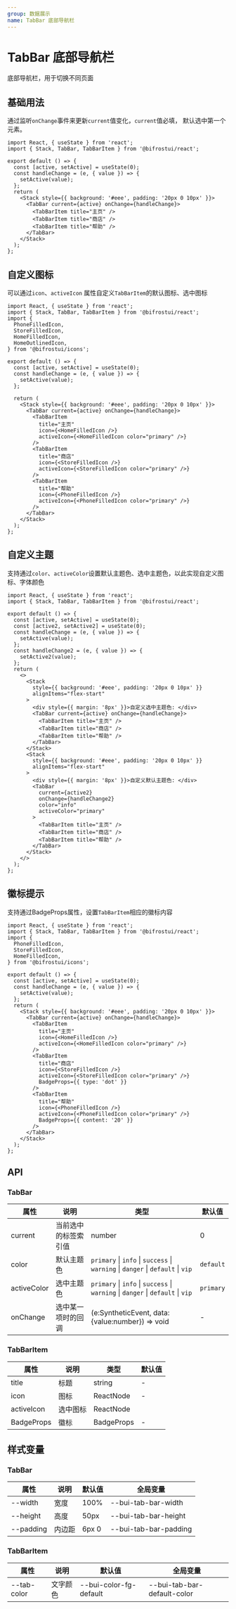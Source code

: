 ```yaml
---
group: 数据展示
name: TabBar 底部导航栏
---
```


# TabBar 底部导航栏

底部导航栏，用于切换不同页面

## 基础用法

通过监听`onChange`事件来更新`current`值变化，`current`值必填， 默认选中第一个元素。

```tsx
import React, { useState } from 'react';
import { Stack, TabBar, TabBarItem } from '@bifrostui/react';

export default () => {
  const [active, setActive] = useState(0);
  const handleChange = (e, { value }) => {
    setActive(value);
  };
  return (
    <Stack style={{ background: '#eee', padding: '20px 0 10px' }}>
      <TabBar current={active} onChange={handleChange}>
        <TabBarItem title="主页" />
        <TabBarItem title="商店" />
        <TabBarItem title="帮助" />
      </TabBar>
    </Stack>
  );
};
```

## 自定义图标

可以通过`icon`、`activeIcon` 属性自定义`TabBarItem`的默认图标、选中图标

```tsx
import React, { useState } from 'react';
import { Stack, TabBar, TabBarItem } from '@bifrostui/react';
import {
  PhoneFilledIcon,
  StoreFilledIcon,
  HomeFilledIcon,
  HomeOutlinedIcon,
} from '@bifrostui/icons';

export default () => {
  const [active, setActive] = useState(0);
  const handleChange = (e, { value }) => {
    setActive(value);
  };

  return (
    <Stack style={{ background: '#eee', padding: '20px 0 10px' }}>
      <TabBar current={active} onChange={handleChange}>
        <TabBarItem
          title="主页"
          icon={<HomeFilledIcon />}
          activeIcon={<HomeFilledIcon color="primary" />}
        />
        <TabBarItem
          title="商店"
          icon={<StoreFilledIcon />}
          activeIcon={<StoreFilledIcon color="primary" />}
        />
        <TabBarItem
          title="帮助"
          icon={<PhoneFilledIcon />}
          activeIcon={<PhoneFilledIcon color="primary" />}
        />
      </TabBar>
    </Stack>
  );
};
```

## 自定义主题

支持通过`color`、`activeColor`设置默认主题色、选中主题色，以此实现自定义图标、字体颜色

```tsx
import React, { useState } from 'react';
import { Stack, TabBar, TabBarItem } from '@bifrostui/react';

export default () => {
  const [active, setActive] = useState(0);
  const [active2, setActive2] = useState(0);
  const handleChange = (e, { value }) => {
    setActive(value);
  };
  const handleChange2 = (e, { value }) => {
    setActive2(value);
  };
  return (
    <>
      <Stack
        style={{ background: '#eee', padding: '20px 0 10px' }}
        alignItems="flex-start"
      >
        <div style={{ margin: '8px' }}>自定义选中主题色: </div>
        <TabBar current={active} onChange={handleChange}>
          <TabBarItem title="主页" />
          <TabBarItem title="商店" />
          <TabBarItem title="帮助" />
        </TabBar>
      </Stack>
      <Stack
        style={{ background: '#eee', padding: '20px 0 10px' }}
        alignItems="flex-start"
      >
        <div style={{ margin: '8px' }}>自定义默认主题色: </div>
        <TabBar
          current={active2}
          onChange={handleChange2}
          color="info"
          activeColor="primary"
        >
          <TabBarItem title="主页" />
          <TabBarItem title="商店" />
          <TabBarItem title="帮助" />
        </TabBar>
      </Stack>
    </>
  );
};
```

## 徽标提示

支持通过BadgeProps属性，设置`TabBarItem`相应的徽标内容

```tsx
import React, { useState } from 'react';
import { Stack, TabBar, TabBarItem } from '@bifrostui/react';
import {
  PhoneFilledIcon,
  StoreFilledIcon,
  HomeFilledIcon,
} from '@bifrostui/icons';

export default () => {
  const [active, setActive] = useState(0);
  const handleChange = (e, { value }) => {
    setActive(value);
  };
  return (
    <Stack style={{ background: '#eee', padding: '20px 0 10px' }}>
      <TabBar current={active} onChange={handleChange}>
        <TabBarItem
          title="主页"
          icon={<HomeFilledIcon />}
          activeIcon={<HomeFilledIcon color="primary" />}
        />
        <TabBarItem
          title="商店"
          icon={<StoreFilledIcon />}
          activeIcon={<StoreFilledIcon color="primary" />}
          BadgeProps={{ type: 'dot' }}
        />
        <TabBarItem
          title="帮助"
          icon={<PhoneFilledIcon />}
          activeIcon={<PhoneFilledIcon color="primary" />}
          BadgeProps={{ content: '20' }}
        />
      </TabBar>
    </Stack>
  );
};
```

## API

### TabBar

| 属性        | 说明                 | 类型                                                                            | 默认值    |
| ----------- | -------------------- | ------------------------------------------------------------------------------- | --------- |
| current     | 当前选中的标签索引值 | number                                                                          | 0         |
| color       | 默认主题色           | `primary` \| `info` \| `success` \| `warning` \| `danger` \| `default` \| `vip` | `default` |
| activeColor | 选中主题色           | `primary` \| `info` \| `success` \| `warning` \| `danger` \| `default` \| `vip` | `primary` |
| onChange    | 选中某一项时的回调   | (e:SyntheticEvent, data:{value:number}) => void                                 | -         |

### TabBarItem

| 属性       | 说明     | 类型       | 默认值 |
| ---------- | -------- | ---------- | ------ |
| title      | 标题     | string     | -      |
| icon       | 图标     | ReactNode  | -      |
| activeIcon | 选中图标 | ReactNode  |
| BadgeProps | 徽标     | BadgeProps | -      |

## 样式变量

### TabBar

| 属性      | 说明   | 默认值 | 全局变量              |
| --------- | ------ | ------ | --------------------- |
| --width   | 宽度   | 100%   | --bui-tab-bar-width   |
| --height  | 高度   | 50px   | --bui-tab-bar-height  |
| --padding | 内边距 | 6px 0  | --bui-tab-bar-padding |

### TabBarItem

| 属性        | 说明     | 默认值                 | 全局变量                    |
| ----------- | -------- | ---------------------- | --------------------------- |
| --tab-color | 文字颜色 | --bui-color-fg-default | --bui-tab-bar-default-color |
